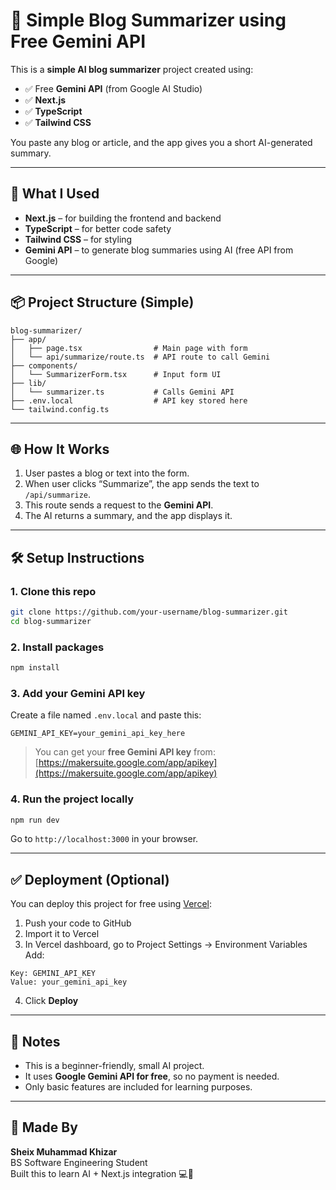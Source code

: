 # 🧠 Simple Blog Summarizer using Free Gemini API

This is a **simple AI blog summarizer** project created using:

- ✅ Free **Gemini API** (from Google AI Studio)
- ✅ **Next.js**
- ✅ **TypeScript**
- ✅ **Tailwind CSS**

You paste any blog or article, and the app gives you a short AI-generated summary.

---

## 🔧 What I Used

- **Next.js** – for building the frontend and backend
- **TypeScript** – for better code safety
- **Tailwind CSS** – for styling
- **Gemini API** – to generate blog summaries using AI (free API from Google)

---

## 📦 Project Structure (Simple)

```
blog-summarizer/
├── app/
│   ├── page.tsx                # Main page with form
│   └── api/summarize/route.ts  # API route to call Gemini
├── components/
│   └── SummarizerForm.tsx      # Input form UI
├── lib/
│   └── summarizer.ts           # Calls Gemini API
├── .env.local                  # API key stored here
└── tailwind.config.ts
```

---

## 🌐 How It Works

1. User pastes a blog or text into the form.
2. When user clicks “Summarize”, the app sends the text to `/api/summarize`.
3. This route sends a request to the **Gemini API**.
4. The AI returns a summary, and the app displays it.

---

## 🛠️ Setup Instructions

### 1. Clone this repo

```bash
git clone https://github.com/your-username/blog-summarizer.git
cd blog-summarizer
```

### 2. Install packages

```bash
npm install
```

### 3. Add your Gemini API key

Create a file named `.env.local` and paste this:

```env
GEMINI_API_KEY=your_gemini_api_key_here
```

> You can get your **free Gemini API key** from:  
> [https://makersuite.google.com/app/apikey](https://makersuite.google.com/app/apikey)

### 4. Run the project locally

```bash
npm run dev
```

Go to `http://localhost:3000` in your browser.

---

## ✅ Deployment (Optional)

You can deploy this project for free using [Vercel](https://vercel.com/):

1. Push your code to GitHub
2. Import it to Vercel
3. In Vercel dashboard, go to Project Settings → Environment Variables  
   Add:

```
Key: GEMINI_API_KEY
Value: your_gemini_api_key
```

4. Click **Deploy**

---

## 📌 Notes

- This is a beginner-friendly, small AI project.
- It uses **Google Gemini API for free**, so no payment is needed.
- Only basic features are included for learning purposes.

---

## 🙌 Made By

**Sheix Muhammad Khizar**  
BS Software Engineering Student  
Built this to learn AI + Next.js integration 💻🤖
